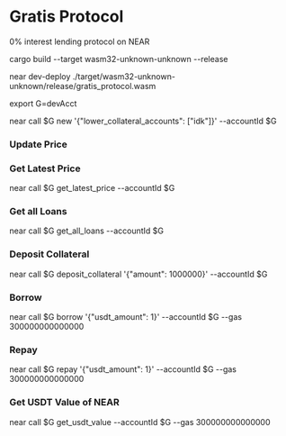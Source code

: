 # Gratis Protocol
0% interest lending protocol on NEAR


cargo build --target wasm32-unknown-unknown --release

near dev-deploy ./target/wasm32-unknown-unknown/release/gratis_protocol.wasm 

export G=devAcct

near call $G new '{"lower_collateral_accounts": ["idk"]}' --accountId $G

### Update Price

### Get Latest Price

near call $G get_latest_price --accountId $G

### Get all Loans

near call $G get_all_loans --accountId $G

### Deposit Collateral 
near call $G deposit_collateral '{"amount": 1000000}' --accountId $G


### Borrow 
near call $G borrow '{"usdt_amount": 1}' --accountId $G --gas 300000000000000

### Repay
near call $G repay '{"usdt_amount": 1}' --accountId $G --gas 300000000000000

### Get USDT Value of NEAR
near call $G get_usdt_value --accountId $G --gas 300000000000000